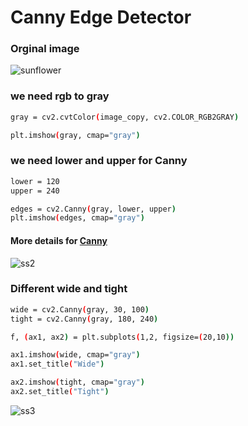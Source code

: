 # Canny Edge Detector

### Orginal image
![sunflower](https://user-images.githubusercontent.com/47830409/63924154-7293e400-ca50-11e9-854a-25f133625d74.jpg)

### we need rgb to gray
```sh
gray = cv2.cvtColor(image_copy, cv2.COLOR_RGB2GRAY)

plt.imshow(gray, cmap="gray")
```
### we need lower and upper for Canny
```sh
lower = 120
upper = 240

edges = cv2.Canny(gray, lower, upper)
plt.imshow(edges, cmap="gray")
```
#### More details for [Canny](https://docs.opencv.org/3.1.0/da/d22/tutorial_py_canny.html)

![ss2](https://user-images.githubusercontent.com/47830409/63924662-50e72c80-ca51-11e9-9fb4-fdf22b3e74a0.PNG)

### Different wide and tight
```sh
wide = cv2.Canny(gray, 30, 100)
tight = cv2.Canny(gray, 180, 240)

f, (ax1, ax2) = plt.subplots(1,2, figsize=(20,10))

ax1.imshow(wide, cmap="gray")
ax1.set_title("Wide")

ax2.imshow(tight, cmap="gray")
ax2.set_title("Tight")
```

![ss3](https://user-images.githubusercontent.com/47830409/63924688-6197a280-ca51-11e9-80cb-595da20ce6ef.PNG)

